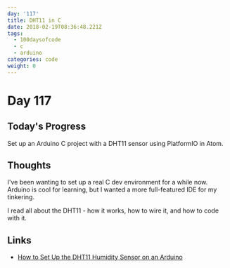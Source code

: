 ```yaml
---
day: '117'
title: DHT11 in C
date: 2018-02-19T08:36:48.221Z
tags:
  - 100daysofcode
  - c
  - arduino
categories: code
weight: 0
---
```

# Day 117

## Today's Progress

Set up an Arduino C project with a DHT11 sensor using PlatformIO in Atom. 

## Thoughts

I've been wanting to set up a real C dev environment for a while now. Arduino is cool for learning, but I wanted a more full-featured IDE for my tinkering. 

I read all about the DHT11 - how it works, how to wire it, and how to code with it. 

## Links

* [How to Set Up the DHT11 Humidity Sensor on an Arduino](http://www.circuitbasics.com/how-to-set-up-the-dht11-humidity-sensor-on-an-arduino/)
